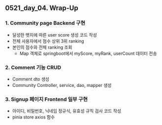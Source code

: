 ## 0521_day_04. Wrap-Up

### 1. Community page Backend 구현

- 달성한 뱃지에 따른 user score 생성 코드 작성
- 전체 사용자에서 점수 상위 3위 ranking
- 본인의 점수와 전체 ranking 조회
  - Map 객체로 springboot에서 myScore, myRank, userCount 데이터 전송

### 2. Comment 기능 CRUD

- Comment dto 생성
- Community Controller, service, dao, mapper 생성

### 3. Signup 페이지 Frontend 일부 구현

- 아이디, 비밀번호, 닉네임 정규식, 유효성 규칙 검사 코드 작성
- pinia store axios 함수
